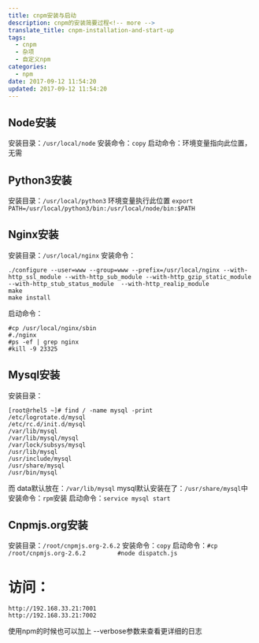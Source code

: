 ```yaml
---
title: cnpm安装与启动
description: cnpm的安装简要过程<!-- more -->
translate_title: cnpm-installation-and-start-up
tags:
  - cnpm
  - 杂项
  - 自定义npm
categories:
  - npm
date: 2017-09-12 11:54:20
updated: 2017-09-12 11:54:20
---
```



## Node安装
安装目录：`/usr/local/node`
安装命令：`copy`
启动命令：环境变量指向此位置，无需

## Python3安装
安装目录：`/usr/local/python3`
环境变量执行此位置 `export PATH=/usr/local/python3/bin:/usr/local/node/bin:$PATH`

## Nginx安装
安装目录：`/usr/local/nginx`
安装命令：
```
./configure --user=www --group=www --prefix=/usr/local/nginx --with-http_ssl_module --with-http_sub_module --with-http_gzip_static_module --with-http_stub_status_module  --with-http_realip_module
make
make install
```
启动命令：
```
#cp /usr/local/nginx/sbin         
#./nginx
#ps -ef | grep nginx          
#kill -9 23325
```


## Mysql安装

安装目录：
```
[root@rhel5 ~]# find / -name mysql -print
/etc/logrotate.d/mysql
/etc/rc.d/init.d/mysql
/var/lib/mysql
/var/lib/mysql/mysql
/var/lock/subsys/mysql
/usr/lib/mysql
/usr/include/mysql
/usr/share/mysql
/usr/bin/mysql
```
而 data默认放在：`/var/lib/mysql`
mysql默认安装在了：`/usr/share/mysql`中
安装命令：`rpm`安装
启动命令：`service mysql start`


## Cnpmjs.org安装

安装目录：`/root/cnpmjs.org-2.6.2`
安装命令：`copy`
启动命令：`#cp /root/cnpmjs.org-2.6.2         #node dispatch.js`


# 访问：
```
http://192.168.33.21:7001
http://192.168.33.21:7002
```

使用npm的时候也可以加上 --verbose参数来查看更详细的日志